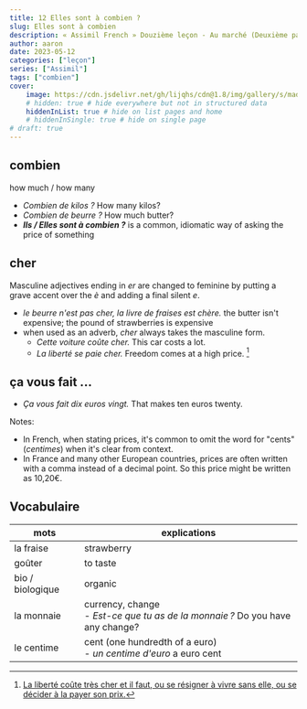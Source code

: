 ```yaml
---
title: 12 Elles sont à combien ?
slug: Elles sont à combien
description: « Assimil French » Douzième leçon - Au marché (Deuxième partie)
author: aaron
date: 2023-05-12
categories: ["leçon"]
series: ["Assimil"]
tags: ["combien"]
cover: 
    image: https://cdn.jsdelivr.net/gh/lijqhs/cdn@1.8/img/gallery/s/maddi-bazzocco--Wi2owaQcH8-unsplash.jpg
    # hidden: true # hide everywhere but not in structured data
    hiddenInList: true # hide on list pages and home
    # hiddenInSingle: true # hide on single page
# draft: true
---
```


## combien 

how much / how many

- *Combien de kilos ?* How many kilos?
- *Combien de beurre ?* How much butter?
- ***Ils / Elles sont à combien ?***  is a common, idiomatic way of asking the price of something

## cher

Masculine adjectives ending in *er* are changed to feminine by putting a grave accent over the *è* and adding a final silent *e*.

- *le beurre n'est pas cher, la livre de fraises est chère.* the butter isn't expensive; the pound of strawberries is expensive
- when used as an adverb, *cher* always takes the masculine form.
  - *Cette voiture coûte cher.* This car costs a lot.
  - *La liberté se paie cher.* Freedom comes at a high price. [^1]

[^1]: [La liberté coûte très cher et il faut, ou se résigner à vivre sans elle, ou se décider à la payer son prix.](https://citations.ouest-france.fr/citation-jose-marti/liberte-coute-tres-cher-faut-14418.html)

## ça vous fait ...

- *Ça vous fait dix euros vingt.* That makes ten euros twenty.

Notes:
- In French, when stating prices, it's common to omit the word for "cents" (*centimes*) when it's clear from context.
- In France and many other European countries, prices are often written with a comma instead of a decimal point. So this price might be written as 10,20€.

## Vocabulaire

| mots | explications |
| ---- | ------ | 
| la fraise | strawberry |
| goûter | to taste |
| bio / biologique | organic |
| la monnaie | currency, change <br> - *Est-ce que tu as de la monnaie ?* Do you have any change? |
| le centime | cent (one hundredth of a euro) <br> - *un centime d'euro* a euro cent |
